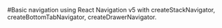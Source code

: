 #Basic navigation using React Navigation v5 with createStackNavigator, createBottomTabNavigator, createDrawerNavigator.